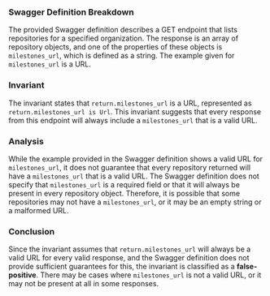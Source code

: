 ### Swagger Definition Breakdown
The provided Swagger definition describes a GET endpoint that lists repositories for a specified organization. The response is an array of repository objects, and one of the properties of these objects is `milestones_url`, which is defined as a string. The example given for `milestones_url` is a URL.

### Invariant
The invariant states that `return.milestones_url` is a URL, represented as `return.milestones_url is Url`. This invariant suggests that every response from this endpoint will always include a `milestones_url` that is a valid URL.

### Analysis
While the example provided in the Swagger definition shows a valid URL for `milestones_url`, it does not guarantee that every repository returned will have a `milestones_url` that is a valid URL. The Swagger definition does not specify that `milestones_url` is a required field or that it will always be present in every repository object. Therefore, it is possible that some repositories may not have a `milestones_url`, or it may be an empty string or a malformed URL.

### Conclusion
Since the invariant assumes that `return.milestones_url` will always be a valid URL for every valid response, and the Swagger definition does not provide sufficient guarantees for this, the invariant is classified as a **false-positive**. There may be cases where `milestones_url` is not a valid URL, or it may not be present at all in some responses.
